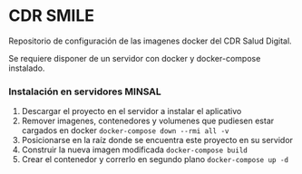 # CDR SMILE
Repositorio de configuración de las imagenes docker del CDR Salud Digital.

Se requiere disponer de un servidor con docker y docker-compose instalado.

### Instalación en servidores MINSAL
1. Descargar el proyecto en el servidor a instalar el aplicativo
2. Remover imagenes, contenedores y volumenes que pudiesen estar cargados en docker `docker-compose down --rmi all -v`
3. Posicionarse en la raíz donde se encuentra este proyecto en su servidor
4. Construir la nueva imagen modificada `docker-compose build`
5. Crear el contenedor y correrlo en segundo plano `docker-compose up -d`
